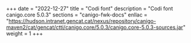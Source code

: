 +++
date        = "2022-12-27"
title       = "Codi font"
description = "Codi font canigo.core 5.0.3"
sections    = "canigo-fwk-docs"
enllac		= "https://hudson.intranet.gencat.cat/nexus/repository/canigo-maven2/cat/gencat/ctti/canigo.core/5.0.3/canigo.core-5.0.3-sources.jar"
weight		= 1
+++
